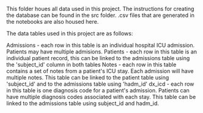 This folder houes all data used in this project.  The instructions for creating the database can be found in the src folder.  .csv files that are generated in the notebooks are also housed here.

The data tables used in this project are as follows:

Admissions - each row in this table is an individual hospital ICU admission.  Patients may have multiple admisions.
Patients - each row in this table is an individual patient record, this can be linked to the admissions table using the 'subject_id' column in both tables
Notes - each row in this table contains a set of notes from a patient's ICU stay.  Each admission will have multiple notes.  This table can be linked to the patient table using 'subject_id' and to the admissions table using 'hadm_id'
dx_icd - each row in this table is one diagnosis code for a patient's admission.  Patients can have multiple diagnosis codes associated with each stay.  This table can be linked to the admissions table using subject_id and hadm_id.